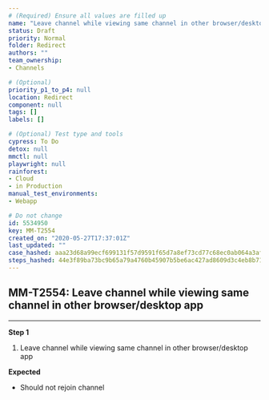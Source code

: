 ```yaml
---
# (Required) Ensure all values are filled up
name: "Leave channel while viewing same channel in other browser/desktop app"
status: Draft
priority: Normal
folder: Redirect
authors: ""
team_ownership: 
- Channels

# (Optional)
priority_p1_to_p4: null
location: Redirect
component: null
tags: []
labels: []

# (Optional) Test type and tools
cypress: To Do
detox: null
mmctl: null
playwright: null
rainforest: 
- Cloud
- in Production
manual_test_environments: 
- Webapp

# Do not change
id: 5534950
key: MM-T2554
created_on: "2020-05-27T17:37:01Z"
last_updated: ""
case_hashed: aaa23d68a99ecf699131f57d9591f65d7a8ef73cd77c68ec0ab064a3af735f7b2bffdeefc27ded92834248de078d88b2
steps_hashed: 44e3f89ba73bc9b65a79a4760b45907b5be6ac427ad8609d3c4eb8b71c795d6d640e92a31081b634c5d3527c80f8524c
---
```


<!-- (Auto-generated) Based on frontmatter's "key" and "name" -->

## MM-T2554: Leave channel while viewing same channel in other browser/desktop app

---

**Step 1**

1. Leave channel while viewing same channel in other browser/desktop app

**Expected**

- Should not rejoin channel
